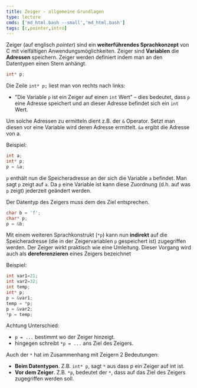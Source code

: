 ```yaml
---
title: Zeiger - allgemeine Grundlagen
type: lecture
cmds: ['md_html.bash --small','md_html.bash']
tags: [c,pointer,intro]
---
```


Zeiger (auf englisch *pointer*) sind ein **weiterführendes Sprachkonzept** von C mit vielfältigen Anwendungsmöglichkeiten. Zeiger sind **Variablen** die **Adressen** speichern. Zeiger werden definiert indem man an den Datentypen einen Stern anhängt.

```c++
int* p;
````

Die Zeile `int* p;` liest man von rechts nach links: 

- "Die Variable `p` ist ein Zeiger auf einen `int` Wert" – dies bedeutet, dass `p` eine Adresse speichert und an dieser Adresse befindet sich ein `int` Wert.

Um solche Adressen zu ermitteln dient z.B. der `&` Operator. Setzt man diesen vor eine Variable wird deren Adresse ermittelt. `&a` ergibt die Adresse von a.

Beispiel:

```c++
int a;
int* p;
p = &a;
```

`p` enthält nun die Speicheradresse an der sich die Variable `a` befindet. Man sagt `p` zeigt auf `a`. Da `p` eine Variable ist kann diese Zuordnung (d.h. auf was `p` zeigt) jederzeit geändert werden.

Der Datentyp des Zeigers muss dem des Ziel entsprechen.

```c++
char b = 'f';
char* p;
p = &b;
```

Mit einem weiteren Sprachkonstrukt (`*p`) kann nun **indirekt** auf die Speicheradresse (die in der Zeigervariablen `p` gespeichert ist) zugegriffen werden. Der Zeiger wirkt praktisch wie eine Umleitung. Dieser Vorgang wird auch als **dereferenzieren** eines Zeigers bezeichnet

Beispiel:

```C
int var1=21;
int var2=32;
int temp;
int* p;
p = &var1;
temp = *p;
p = &var2;
*p = temp;
```

Achtung Unterschied:

- `p = ...` bestimmt wo der Zeiger hinzeigt.
- hingegen schreibt `*p = ...` ans Ziel des Zeigers.

Auch der `*` hat im Zusammenhang mit Zeigern 2 Bedeutungen:

- **Beim Datentypen**. Z.B. `int* p`, sagt `*` aus dass p ein Zeiger auf int ist.
- **Vor dem Zeiger**. Z.B. `*p`, bedeutet der `*`, dass auf das Ziel des Zeigers zugegriffen werden soll.

